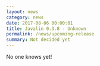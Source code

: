 ```yaml
---
layout: news
category: news
date: 2017-08-06 00:00:01
title: Javalin 0.3.8 - Unknown
permalink: /news/upcoming-release
summary: Not decided yet
---
```


No one knows yet!
